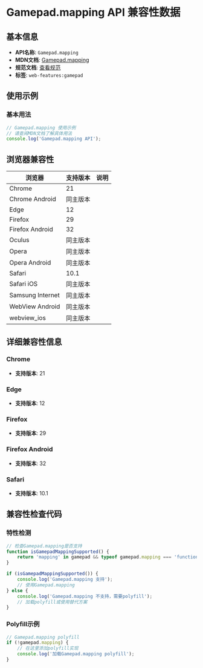 # Gamepad.mapping API 兼容性数据

## 基本信息

- **API名称**: `Gamepad.mapping`
- **MDN文档**: [Gamepad.mapping](https://developer.mozilla.org/docs/Web/API/Gamepad/mapping)
- **规范文档**: [查看规范](https://w3c.github.io/gamepad/#dom-gamepad-mapping)
- **标签**: `web-features:gamepad`

## 使用示例

### 基本用法

```javascript
// Gamepad.mapping 使用示例
// 请查阅MDN文档了解具体用法
console.log('Gamepad.mapping API');
```

## 浏览器兼容性

| 浏览器 | 支持版本 | 说明 |
|--------|----------|------|
| Chrome | 21 |  |
| Chrome Android | 同主版本 |  |
| Edge | 12 |  |
| Firefox | 29 |  |
| Firefox Android | 32 |  |
| Oculus | 同主版本 |  |
| Opera | 同主版本 |  |
| Opera Android | 同主版本 |  |
| Safari | 10.1 |  |
| Safari iOS | 同主版本 |  |
| Samsung Internet | 同主版本 |  |
| WebView Android | 同主版本 |  |
| webview_ios | 同主版本 |  |

## 详细兼容性信息

### Chrome

- **支持版本**: 21

### Edge

- **支持版本**: 12

### Firefox

- **支持版本**: 29

### Firefox Android

- **支持版本**: 32

### Safari

- **支持版本**: 10.1

## 兼容性检查代码

### 特性检测

```javascript
// 检查Gamepad.mapping是否支持
function isGamepadMappingSupported() {
    return 'mapping' in gamepad && typeof gamepad.mapping === 'function';
}

if (isGamepadMappingSupported()) {
    console.log('Gamepad.mapping 支持');
    // 使用Gamepad.mapping
} else {
    console.log('Gamepad.mapping 不支持，需要polyfill');
    // 加载polyfill或使用替代方案
}
```

### Polyfill示例

```javascript
// Gamepad.mapping polyfill
if (!gamepad.mapping) {
    // 在这里添加polyfill实现
    console.log('加载Gamepad.mapping polyfill');
}
```


